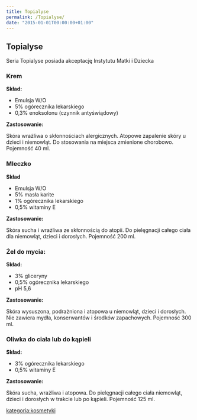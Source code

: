 ```yaml
---
title: Topialyse
permalink: /Topialyse/
date: "2015-01-01T00:00:00+01:00"
---
```


Topialyse
---------

Seria Topialyse posiada akceptację Instytutu Matki i Dziecka

### Krem

**Skład:**

-   Emulsja W/O
-   5% ogórecznika lekarskiego
-   0,3% enoksolonu (czynnik antyświądowy)

**Zastosowanie:**

Skóra wrażliwa o skłonnościach alergicznych. Atopowe zapalenie skóry u dzieci i niemowląt. Do stosowania na miejsca zmienione chorobowo. Pojemność 40 ml.

### Mleczko

**Skład**

-   Emulsja W/O
-   5% masła karite
-   1% ogórecznika lekarskiego
-   0,5% witaminy E

**Zastosowanie:**

Skóra sucha i wrażliwa ze skłonnością do atopii. Do pielęgnacji całego ciała dla niemowląt, dzieci i dorosłych. Pojemność 200 ml.

### Żel do mycia:

**Skład:**

-   3% gliceryny
-   0,5% ogórecznika lekarskiego
-   pH 5,6

**Zastosowanie:**

Skóra wysuszona, podrażniona i atopowa u niemowląt, dzieci i dorosłych. Nie zawiera mydła, konserwantów i środków zapachowych. Pojemność 300 ml.

### Oliwka do ciała lub do kąpieli

**Skład:**

-   3% ogórecznika lekarskiego
-   0,5% witaminy E

**Zastosowanie:**

Skóra sucha, wrażliwa i atopowa. Do pielęgnacji całego ciała niemowląt, dzieci i dorosłych w trakcie lub po kąpieli. Pojemność 125 ml.

[kategoria:kosmetyki](/atopedia/kategoria:kosmetyki "wikilink")